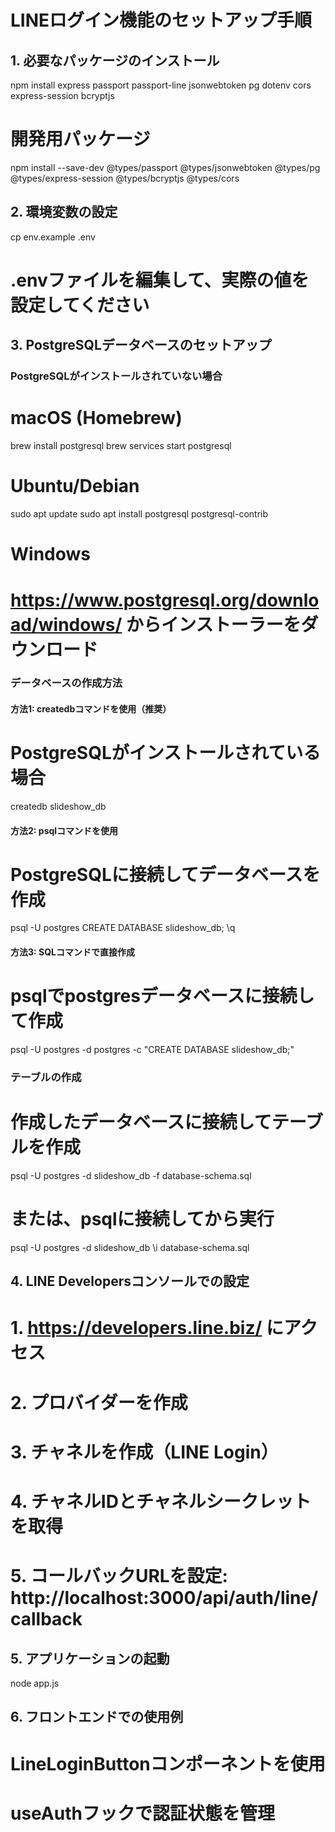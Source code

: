 # LINEログイン機能のセットアップ手順

## 1. 必要なパッケージのインストール
npm install express passport passport-line jsonwebtoken pg dotenv cors express-session bcryptjs

# 開発用パッケージ
npm install --save-dev @types/passport @types/jsonwebtoken @types/pg @types/express-session @types/bcryptjs @types/cors

## 2. 環境変数の設定
cp env.example .env
# .envファイルを編集して、実際の値を設定してください

## 3. PostgreSQLデータベースのセットアップ

### PostgreSQLがインストールされていない場合
# macOS (Homebrew)
brew install postgresql
brew services start postgresql

# Ubuntu/Debian
sudo apt update
sudo apt install postgresql postgresql-contrib

# Windows
# https://www.postgresql.org/download/windows/ からインストーラーをダウンロード

### データベースの作成方法

#### 方法1: createdbコマンドを使用（推奨）
# PostgreSQLがインストールされている場合
createdb slideshow_db

#### 方法2: psqlコマンドを使用
# PostgreSQLに接続してデータベースを作成
psql -U postgres
CREATE DATABASE slideshow_db;
\q

#### 方法3: SQLコマンドで直接作成
# psqlでpostgresデータベースに接続して作成
psql -U postgres -d postgres -c "CREATE DATABASE slideshow_db;"

### テーブルの作成
# 作成したデータベースに接続してテーブルを作成
psql -U postgres -d slideshow_db -f database-schema.sql

# または、psqlに接続してから実行
psql -U postgres -d slideshow_db
\i database-schema.sql

## 4. LINE Developersコンソールでの設定
# 1. https://developers.line.biz/ にアクセス
# 2. プロバイダーを作成
# 3. チャネルを作成（LINE Login）
# 4. チャネルIDとチャネルシークレットを取得
# 5. コールバックURLを設定: http://localhost:3000/api/auth/line/callback

## 5. アプリケーションの起動
node app.js

## 6. フロントエンドでの使用例
# LineLoginButtonコンポーネントを使用
# useAuthフックで認証状態を管理

